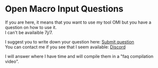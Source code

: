 # Open Macro Input Questions
  
If you are here, it means that you want to use my tool OMI but you have a question on how to use it.  
I can't be availaible 7j/7.  
  
I suggest you to write down your question here: [Submit question](https://openmacroinput.page.link/submitquestion)  
You can contact me if you see that I seem available: [Discord](https://openmacroinput.page.link/discord)  

I will answer where I have time and will compile them in a "faq compilation video".


